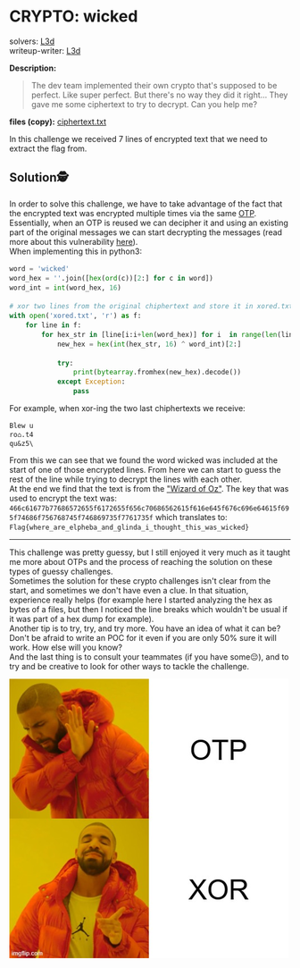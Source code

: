 # CRYPTO: wicked
solvers: [L3d](https://github.com/imL3d)  
writeup-writer: [L3d](https://github.com/imL3d)  

**Description:**
>The dev team implemented their own crypto that's supposed to be perfect. Like super perfect. But there's no way they did it right... They gave me some ciphertext to try to decrypt. Can you help me?

**files (copy):** [ciphertext.txt](files/ciphertext.txt)

In this challenge we received 7 lines of encrypted text that we need to extract the flag from.
## Solution🕵️
In order to solve this challenge, we have to take advantage of the fact that the encrypted text was encrypted multiple times via the same [OTP](https://en.wikipedia.org/wiki/One-time_pad). Essentially, when an OTP is reused we can decipher it and using an existing part of the original messages we can start decrypting the messages (read more about this vulnerability [here](https://crypto.stackexchange.com/questions/59/taking-advantage-of-one-time-pad-key-reuse)).  
When implementing this in python3: 
```python
word = 'wicked'
word_hex = ''.join([hex(ord(c))[2:] for c in word])
word_int = int(word_hex, 16)

# xor two lines from the original chiphertext and store it in xored.txt
with open('xored.txt', 'r') as f: 
    for line in f:
        for hex_str in [line[i:i+len(word_hex)] for i  in range(len(line) - len(word_hex) + 1)]:
            new_hex = hex(int(hex_str, 16) ^ word_int)[2:]
            
            try:
                print(bytearray.fromhex(new_hex).decode())
            except Exception:
                pass
```

For example, when xor-ing the two last chiphertexts we receive:  
```
Blew u
ro⌂.t4
qu&z5\
```
From this we can see that we found the word wicked was included at the start of one of those encrypted lines. From here we can start to guess the rest of the line while trying to decrypt the lines with each other.  
At the end we find that the text is from the ["Wizard of Oz"](https://www.cs.cmu.edu/~rgs/oz-12.html).
The key that was used to encrypt the text was:
`466c61677b77686572655f6172655f656c70686562615f616e645f676c696e64615f695f74686f756768745f746869735f7761735f`
which translates to:  
`Flag{where_are_elpheba_and_glinda_i_thought_this_was_wicked}`  

---
This challenge was pretty guessy, but I still enjoyed it very much as it taught me more about OTPs and the process of reaching the solution on these types of guessy challenges.  
Sometimes the solution for these crypto challenges isn't clear from the start, and sometimes we don't have even a clue. In that situation, experience really helps (for example here I started analyzing the hex as bytes of a files, but then I noticed the line breaks which wouldn't be usual if it was part of a hex dump for example).  
Another tip is to try, try, and try more. You have an idea of what it can be? Don't be afraid to write an POC for it even if you are only 50% sure it will work. How else will you know?  
And the last thing is to consult your teammates (if you have some😔), and to try and be creative to look for other ways to tackle the challenge.  
  
![drake-otp](images/drakeotp.png)